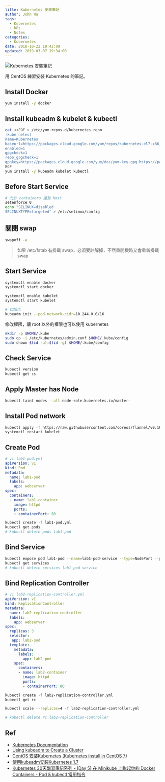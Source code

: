 ```yaml
---
title: Kubernetes 安裝筆記
author: John Wu
tags:
  - Kubernetes
  - k8s
  - Notes
categories:
  - Kubernetes
date: 2018-10-22 10:42:00
updated: 2019-03-07 19:34:00
---
```

![Kubernetes 安裝筆記](/images/logo-kubernetes.png)

用 CentOS 練習安裝 Kubernetes 的筆記。

<!-- more -->

## Install Docker

```sh
yum install -y docker
```

## Install kubeadm & kubelet & kubectl

```sh
cat <<EOF > /etc/yum.repos.d/kubernetes.repo
[kubernetes]
name=Kubernetes
baseurl=https://packages.cloud.google.com/yum/repos/kubernetes-el7-x86_64
enabled=1
gpgcheck=1
repo_gpgcheck=1
gpgkey=https://packages.cloud.google.com/yum/doc/yum-key.gpg https://packages.cloud.google.com/yum/doc/rpm-package-key.gpg
EOF
yum install -y kubeadm kubelet kubectl
```

## Before Start Service

```sh
# 允許 containers 連到 host
setenforce 0
echo "SELINUX=disabled
SELINUXTYPE=targeted" > /etc/selinux/config
```

## 關閉 swap

```sh
swapoff -a
```

> 如果 /etc/fstab 有掛載 swap，必須要註解掉，不然重開機時又會重新掛載 swap

## Start Service

```sh
systemctl enable docker
systemctl start docker

systemctl enable kubelet
systemctl start kubelet

# 初始化
kubeadm init --pod-network-cidr=10.244.0.0/16
```

修改權限，讓 root 以外的權限也可以使用 kubernetes

```sh
mkdir -p $HOME/.kube
sudo cp -i /etc/kubernetes/admin.conf $HOME/.kube/config
sudo chown $(id -u):$(id -g) $HOME/.kube/config
```

## Check Service

```sh
kubectl version
kubectl get cs
```

## Apply Master has Node

```sh
kubectl taint nodes --all node-role.kubernetes.io/master-
```

## Install Pod network

```sh
kubectl apply -f https://raw.githubusercontent.com/coreos/flannel/v0.10.0/Documentation/kube-flannel.yml
systemctl restart kubelet
```

## Create Pod

```yml
# vi lab1-pod.yml
apiVersion: v1
kind: Pod
metadata:
  name: lab1-pod
  labels:
    app: webserver
spec:
  containers:
  - name: lab1-container
    image: httpd
    ports:
    - containerPort: 80
```

```sh
kubectl create -f lab1-pod.yml
kubectl get pods
# kubectl delete pods lab1-pod
```

## Bind Service

```sh
kubectl expose pod lab1-pod --name=lab1-pod-service --type=NodePort --port=80
kubectl get services
# kubectl delete services lab1-pod-service
```

## Bind Replication Controller

```yml
# vi lab2-replication-controller.yml
apiVersion: v1
kind: ReplicationController
metadata:
  name: lab2-replication-controller
  labels:
    app: webserver
spec:
  replicas: 3
  selector:
   app: lab2-pod
  template:
    metadata:
      labels:
        app: lab2-pod
    spec:
      containers:
      - name: lab2-container
        image: httpd
        ports:
        - containerPort: 80
```

```sh
kubectl create -f lab2-replication-controller.yml
kubectl get rc

kubectl scale --replicas=4 -f lab2-replication-controller.yml

# kubectl delete rc lab2-replication-controller
```

## Ref

* [Kubernetes Documentation](https://kubernetes.io/docs/home/)  
* [Using kubeadm to Create a Cluster](https://kubernetes.io/docs/setup/independent/create-cluster-kubeadm/)  
* [CentOS 安裝Kubernetes (Kubernetes install in CentOS 7)](https://www.nctusam.com/2017/07/26/centos-%E5%AE%89%E8%A3%9Dkubernetes-kubernetes-install-in-centos-7/)  
* [使用kubeadm安装Kubernetes 1.7](https://blog.frognew.com/2017/07/kubeadm-install-kubernetes-1.7.html#)  
* [Kubernetes 30天學習筆記系列 - [Day 5] 在 Minikube 上跑起你的 Docker Containers - Pod & kubectl 常用指令](https://ithelp.ithome.com.tw/articles/10193232)